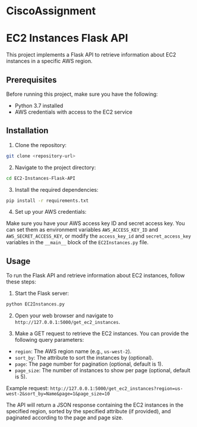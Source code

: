 # CiscoAssignment

# EC2 Instances Flask API

This project implements a Flask API to retrieve information about EC2 instances in a specific AWS region.

## Prerequisites

Before running this project, make sure you have the following:

- Python 3.7 installed
- AWS credentials with access to the EC2 service

## Installation

1. Clone the repository:

```bash
git clone <repository-url>
```

2. Navigate to the project directory:

```bash
cd EC2-Instances-Flask-API
```

3. Install the required dependencies:

```bash
pip install -r requirements.txt
```

4. Set up your AWS credentials:

Make sure you have your AWS access key ID and secret access key. You can set them as environment variables `AWS_ACCESS_KEY_ID` and `AWS_SECRET_ACCESS_KEY`, or modify the `access_key_id` and `secret_access_key` variables in the `__main__` block of the `EC2Instances.py` file.

## Usage

To run the Flask API and retrieve information about EC2 instances, follow these steps:

1. Start the Flask server:

```bash
python EC2Instances.py
```

2. Open your web browser and navigate to `http://127.0.0.1:5000/get_ec2_instances`.

3. Make a GET request to retrieve the EC2 instances. You can provide the following query parameters:

- `region`: The AWS region name (e.g., `us-west-2`).
- `sort_by`: The attribute to sort the instances by (optional).
- `page`: The page number for pagination (optional, default is 1).
- `page_size`: The number of instances to show per page (optional, default is 5).

Example request: `http://127.0.0.1:5000/get_ec2_instances?region=us-west-2&sort_by=Name&page=1&page_size=10`

The API will return a JSON response containing the EC2 instances in the specified region, sorted by the specified attribute (if provided), and paginated according to the page and page size.
